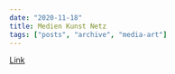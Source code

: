 ```yaml
---
date: "2020-11-18"
title: Medien Kunst Netz
tags: ["posts", "archive", "media-art"]
---
```


[Link](http://www.medienkunstnetz.de/medienkunstnetz/)